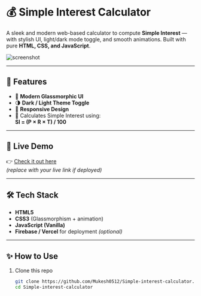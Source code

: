 # 💰 Simple Interest Calculator

A sleek and modern web-based calculator to compute **Simple Interest** — with stylish UI, light/dark mode toggle, and smooth animations. Built with pure **HTML, CSS, and JavaScript**.

![screenshot](./assets/demo.png)

---

## 🚀 Features

- 🎨 **Modern Glassmorphic UI**
- 🌗 **Dark / Light Theme Toggle**
- 📱 **Responsive Design**
- 🧮 Calculates Simple Interest using:  
  **SI = (P × R × T) / 100**

---

## 📸 Live Demo

👉 [Check it out here](https://simple-interest-calculator.web.app/)  
*(replace with your live link if deployed)*

---

## 🛠️ Tech Stack

- **HTML5**
- **CSS3** (Glassmorphism + animation)
- **JavaScript (Vanilla)**
- **Firebase / Vercel** for deployment *(optional)*

---

## ✨ How to Use

1. Clone this repo  
   ```bash
   git clone https://github.com/Mukesh0512/Simple-interest-calculator.git
   cd Simple-interest-calculator
